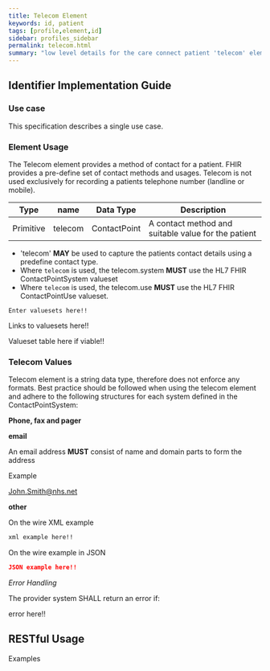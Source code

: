 ```yaml
---
title: Telecom Element
keywords: id, patient
tags: [profile,element,id]
sidebar: profiles_sidebar
permalink: telecom.html
summary: "low level details for the care connect patient 'telecom' element"
---
```

## Identifier Implementation Guide ##

### Use case ###

This specification describes a single use case. 

### Element Usage ###

The Telecom element provides a method of contact for a patient. FHIR provides a pre-define set of contact methods and usages. Telecom is not used exclusively for recording a patients telephone number (landline or mobile).

|Type|name|Data Type|Description|
| ------------- | ------------- | ------------- | ------------- |
| Primitive| telecom| ContactPoint |A contact method and suitable value for the patient|

- 'telecom' **MAY** be used to capture the patients contact details using a predefine contact type.
- Where `telecom` is used, the telecom.system **MUST** use the HL7 FHIR ContactPointSystem valueset
- Where `telecom` is used, the telecom.use **MUST** use the HL7 FHIR ContactPointUse valueset.
 

```http
Enter valuesets here!!
```
Links to valuesets here!!

Valueset table here if viable!!


### Telecom Values ###

Telecom element is a string data type, therefore does not enforce any formats. Best practice should be followed when using the telecom element and adhere to the following structures for each system defined in the ContactPointSystem:

**Phone, fax and pager**

**email**

An email address **MUST** consist of name and domain parts to form the address

Example

John.Smith@nhs.net

**other**


 

On the wire XML example

```xml
xml example here!!
```

On the wire example in JSON

```json
JSON example here!!
```

*Error Handling*

The provider system SHALL return an error if:

error here!!

## RESTful Usage ##


Examples






